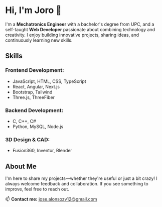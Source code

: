 # Hi, I'm Joro 👋  

I'm a **Mechatronics Engineer** with a bachelor's degree from UPC, and a self-taught **Web Developer** passionate about combining technology and creativity. I enjoy building innovative projects, sharing ideas, and continuously learning new skills.  

## Skills  

### Frontend Development:  
- JavaScript, HTML, CSS, TypeScript  
- React, Angular, Next.js  
- Bootstrap, Tailwind  
- Three.js, ThreeFiber  

### Backend Development:  
- C, C++, C#  
- Python, MySQL, Node.js  

### 3D Design & CAD:  
- Fusion360, Inventor, Blender  

## About Me  
I'm here to share my projects—whether they're useful or just a bit crazy! I always welcome feedback and collaboration. If you see something to improve, feel free to reach out.  

📫 **Contact me:** [jose.alonsozv12@gmail.com](mailto:jose.alonsozv12@gmail.com)  

